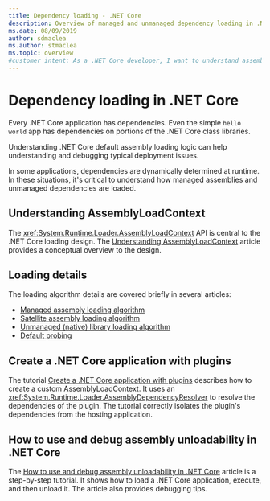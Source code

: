 ```yaml
---
title: Dependency loading - .NET Core
description: Overview of managed and unmanaged dependency loading in .NET Core
ms.date: 08/09/2019
author: sdmaclea
ms.author: stmaclea
ms.topic: overview
#customer intent: As a .NET Core developer, I want to understand assembly loading so that I can design and debug assembly loading issues.
---
```

# Dependency loading in .NET Core

Every .NET Core application has dependencies. Even the simple `hello world` app has dependencies on portions of the .NET Core class libraries.

Understanding .NET Core default assembly loading logic can help understanding and debugging typical deployment issues.

In some applications, dependencies are dynamically determined at runtime. In these situations, it's critical to understand how managed assemblies and unmanaged dependencies are loaded.

## Understanding AssemblyLoadContext

The <xref:System.Runtime.Loader.AssemblyLoadContext> API is central to the .NET Core loading design. The [Understanding AssemblyLoadContext](understanding-assemblyloadcontext.md) article provides a conceptual overview to the design.

## Loading details

The loading algorithm details are covered briefly in several articles:
- [Managed assembly loading algorithm](loading-managed.md)
- [Satellite assembly loading algorithm](loading-resources.md)
- [Unmanaged (native) library loading algorithm](loading-unmanaged.md)
- [Default probing](default-probing.md)

## Create a .NET Core application with plugins

The tutorial [Create a .NET Core application with plugins](../tutorials/creating-app-with-plugin-support.md) describes how to create a custom AssemblyLoadContext. It uses an <xref:System.Runtime.Loader.AssemblyDependencyResolver> to resolve the dependencies of the plugin. The tutorial correctly isolates the plugin's dependencies from the hosting application.

## How to use and debug assembly unloadability in .NET Core

The [How to use and debug assembly unloadability in .NET Core](../../standard/assembly/unloadability-howto.md) article is a step-by-step tutorial. It shows how to load a .NET Core application, execute, and then unload it. The article also provides debugging tips.
